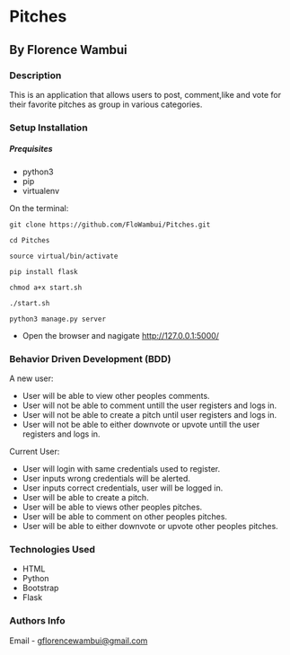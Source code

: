 # Pitches

## By Florence Wambui

### Description
This is an application that allows users to post, comment,like and vote for their favorite pitches as group in various categories.

### Setup Installation
##### Prequisites
- python3
- pip
- virtualenv

On the terminal:
```
git clone https://github.com/FloWambui/Pitches.git
```

```
cd Pitches
```
```
source virtual/bin/activate
```
```
pip install flask
```
```
chmod a+x start.sh
```
```
./start.sh
```
```
python3 manage.py server
```
- Open the browser and nagigate http://127.0.0.1:5000/

### Behavior Driven Development (BDD)
A new user:
- User will be able to view other peoples comments.
- User will not be able to comment untill the user registers and logs in.
- User will not be able to create a pitch until user registers and logs in.
- User will not be able to either downvote or upvote untill the user registers and logs in.

Current User:
- User will login with same credentials used to register.
- User inputs wrong credentials will be alerted.
- User inputs correct credentials, user will be logged in.
- User will be able to create a pitch.
- User will be able to views other peoples pitches.
- User will be able to comment on other peoples pitches.
- User will be able to either downvote or upvote other peoples pitches.


### Technologies Used
- HTML
- Python
- Bootstrap
- Flask

### Authors Info
Email - gflorencewambui@gmail.com